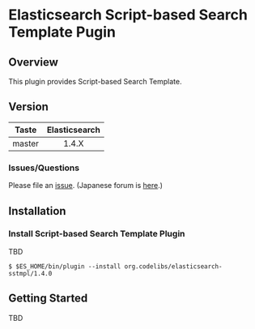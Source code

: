 Elasticsearch Script-based Search Template Pugin
=======================

## Overview

This plugin provides Script-based Search Template.

## Version

| Taste     | Elasticsearch |
|:---------:|:-------------:|
| master    | 1.4.X         |

### Issues/Questions

Please file an [issue](https://github.com/codelibs/elasticsearch-extension/issues "issue").
(Japanese forum is [here](https://github.com/codelibs/codelibs-ja-forum "here").)

## Installation

### Install Script-based Search Template Plugin

TBD

    $ $ES_HOME/bin/plugin --install org.codelibs/elasticsearch-sstmpl/1.4.0

## Getting Started

TBD
